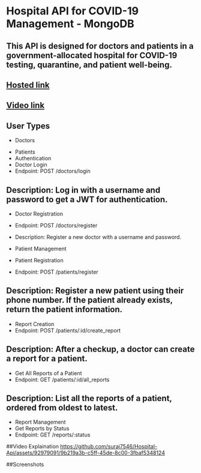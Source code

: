 # Hospital API for COVID-19 Management - MongoDB
## This API is designed for doctors and patients in a government-allocated hospital for COVID-19 testing, quarantine, and patient well-being.
## [Hosted link](https://hospital-api-ewnz.onrender.com)
## [Video link](https://drive.google.com/file/d/1Z3wm8J3OFbNMMrgSowbP_H8Rgx7EVMaN/view?usp=drive_link)
## User Types
* Doctors
- Patients
- Authentication
- Doctor Login
- Endpoint: POST /doctors/login

## Description: Log in with a username and password to get a JWT for authentication.

- Doctor Registration
- Endpoint: POST /doctors/register

- Description: Register a new doctor with a username and password.

- Patient Management
- Patient Registration
- Endpoint: POST /patients/register

## Description: Register a new patient using their phone number. If the patient already exists, return the patient information.

- Report Creation
- Endpoint: POST /patients/:id/create_report

## Description: After a checkup, a doctor can create a report for a patient.

- Get All Reports of a Patient
- Endpoint: GET /patients/:id/all_reports

## Description: List all the reports of a patient, ordered from oldest to latest.

- Report Management
- Get Reports by Status
- Endpoint: GET /reports/:status

##Video Explaination
https://github.com/suraj7546/Hospital-Api/assets/92979091/9b219a3b-c5ff-45de-8c00-3fbaf5348124

##Screenshots
